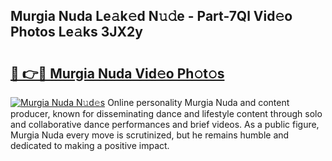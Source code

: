 ## Murgia Nuda Le𝚊k𝚎d N𝚞𝚍e - Part-7Ql Vid𝚎o Photos Le𝚊ks 3JX2y

# <h2><a href="http://fbcn6x.evod.top/?m=Murgia+Nuda">🔗 👉🔴 Murgia Nuda Vid𝚎o Ph𝚘t𝚘s</a></h2>

[![Murgia Nuda N𝚞d𝚎s](https://i.imgur.com/8V9OHl7.gif)](http://fbcn6x.evod.top/?m=Murgia+Nuda)
Online personality Murgia Nuda and content producer, known for disseminating dance and lifestyle content through solo and collaborative dance performances and brief videos. As a public figure, Murgia Nuda every move is scrutinized, but he remains humble and dedicated to making a positive impact. 
